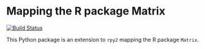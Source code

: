 # Mapping the R package Matrix

[![Build Status](https://travis-ci.com/rpy2/rpy2-Matrix.svg?branch=master)](https://travis-ci.com/rpy2/rpy2-Matrix)

This Python package is an extension to `rpy2` mapping the R package `Matrix`.